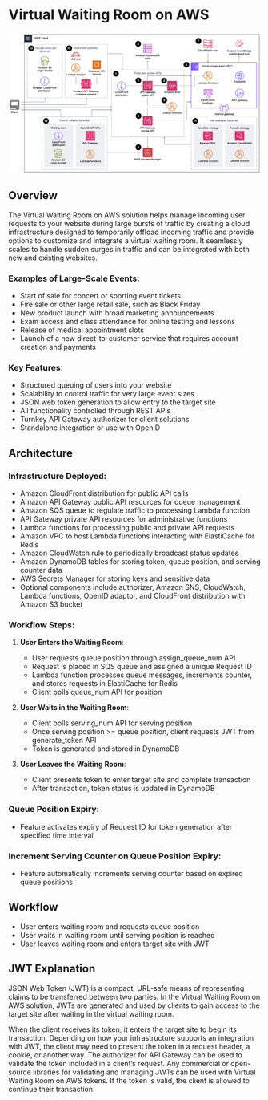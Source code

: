 # Virtual Waiting Room on AWS
![alt text](images/Day13.png)
## Overview

The Virtual Waiting Room on AWS solution helps manage incoming user requests to your website during large bursts of traffic by creating a cloud infrastructure designed to temporarily offload incoming traffic and provide options to customize and integrate a virtual waiting room. It seamlessly scales to handle sudden surges in traffic and can be integrated with both new and existing websites.

### Examples of Large-Scale Events:
- Start of sale for concert or sporting event tickets
- Fire sale or other large retail sale, such as Black Friday
- New product launch with broad marketing announcements
- Exam access and class attendance for online testing and lessons
- Release of medical appointment slots
- Launch of a new direct-to-customer service that requires account creation and payments

### Key Features:
- Structured queuing of users into your website
- Scalability to control traffic for very large event sizes
- JSON web token generation to allow entry to the target site
- All functionality controlled through REST APIs
- Turnkey API Gateway authorizer for client solutions
- Standalone integration or use with OpenID

## Architecture

### Infrastructure Deployed:
- Amazon CloudFront distribution for public API calls
- Amazon API Gateway public API resources for queue management
- Amazon SQS queue to regulate traffic to processing Lambda function
- API Gateway private API resources for administrative functions
- Lambda functions for processing public and private API requests
- Amazon VPC to host Lambda functions interacting with ElastiCache for Redis
- Amazon CloudWatch rule to periodically broadcast status updates
- Amazon DynamoDB tables for storing token, queue position, and serving counter data
- AWS Secrets Manager for storing keys and sensitive data
- Optional components include authorizer, Amazon SNS, CloudWatch, Lambda functions, OpenID adaptor, and CloudFront distribution with Amazon S3 bucket

### Workflow Steps:
1. **User Enters the Waiting Room**:
   - User requests queue position through assign_queue_num API
   - Request is placed in SQS queue and assigned a unique Request ID
   - Lambda function processes queue messages, increments counter, and stores requests in ElastiCache for Redis
   - Client polls queue_num API for position
  
2. **User Waits in the Waiting Room**:
   - Client polls serving_num API for serving position
   - Once serving position >= queue position, client requests JWT from generate_token API
   - Token is generated and stored in DynamoDB
   
3. **User Leaves the Waiting Room**:
   - Client presents token to enter target site and complete transaction
   - After transaction, token status is updated in DynamoDB
   
### Queue Position Expiry:
- Feature activates expiry of Request ID for token generation after specified time interval

### Increment Serving Counter on Queue Position Expiry:
- Feature automatically increments serving counter based on expired queue positions

## Workflow
- User enters waiting room and requests queue position
- User waits in waiting room until serving position is reached
- User leaves waiting room and enters target site with JWT

## JWT Explanation

JSON Web Token (JWT) is a compact, URL-safe means of representing claims to be transferred between two parties. In the Virtual Waiting Room on AWS solution, JWTs are generated and used by clients to gain access to the target site after waiting in the virtual waiting room. 

When the client receives its token, it enters the target site to begin its transaction. Depending on how your infrastructure supports an integration with JWT, the client may need to present the token in a request header, a cookie, or another way. The authorizer for API Gateway can be used to validate the token included in a client’s request. Any commercial or open-source libraries for validating and managing JWTs can be used with Virtual Waiting Room on AWS tokens. If the token is valid, the client is allowed to continue their transaction.